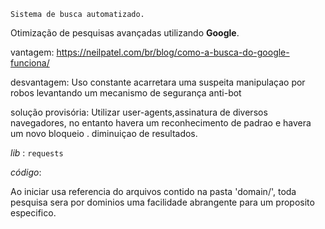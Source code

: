 
`Sistema de busca automatizado.`

Otimização de pesquisas avançadas utilizando **Google**.

vantagem: https://neilpatel.com/br/blog/como-a-busca-do-google-funciona/

desvantagem: Uso constante acarretara uma suspeita manipulaçao por robos levantando um mecanismo de segurança anti-bot

solução provisória: Utilizar user-agents,assinatura de diversos navegadores, no entanto havera um reconhecimento de padrao e havera um novo bloqueio . diminuiçao de resultados.





_lib_ : `requests` 

_código_:

Ao iniciar usa referencia do arquivos contido na pasta 'domain/', toda pesquisa
sera por dominios uma facilidade abrangente para um proposito especifico.

